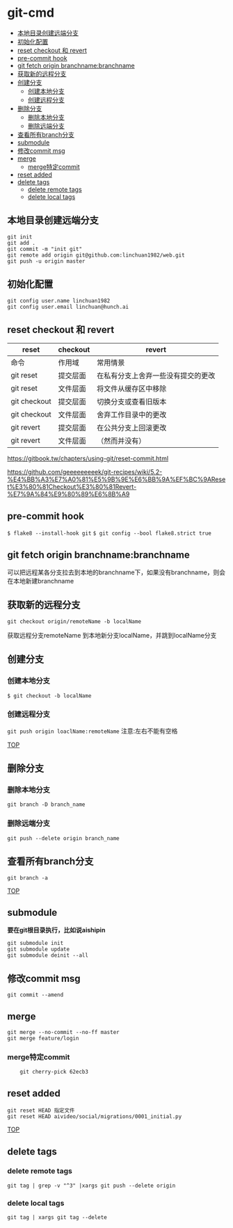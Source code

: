 # git-cmd

<!-- vim-markdown-toc GFM -->

* [本地目录创建远端分支](#本地目录创建远端分支)
* [初始化配置](#初始化配置)
* [reset checkout 和 revert](#reset-checkout-和-revert)
* [pre-commit hook](#pre-commit-hook)
* [git fetch origin branchname:branchname](#git-fetch-origin-branchnamebranchname)
* [获取新的远程分支](#获取新的远程分支)
* [创建分支](#创建分支)
    * [创建本地分支](#创建本地分支)
    * [创建远程分支](#创建远程分支)
* [删除分支](#删除分支)
    * [删除本地分支](#删除本地分支)
    * [删除远端分支](#删除远端分支)
* [查看所有branch分支](#查看所有branch分支)
* [submodule](#submodule)
* [修改commit msg](#修改commit-msg)
* [merge](#merge)
    * [merge特定commit](#merge特定commit)
* [reset added](#reset-added)
* [delete tags](#delete-tags)
    * [delete remote tags](#delete-remote-tags)
    * [delete local tags](#delete-local-tags)

<!-- vim-markdown-toc -->

## 本地目录创建远端分支
```
git init
git add .
git commit -m "init git"
git remote add origin git@github.com:linchuan1982/web.git
git push -u origin master
```

## 初始化配置
```
git config user.name linchuan1982   
git config user.email linchuan@hunch.ai  
```

## reset checkout 和 revert
| reset | checkout | revert
|  - |  - |  -
|   命令 | 作用域 | 常用情景
| git reset | 提交层面 | 在私有分支上舍弃一些没有提交的更改
| git reset| 文件层面 | 将文件从缓存区中移除
| git checkout |        提交层面 |      切换分支或查看旧版本
| git checkout |        文件层面 |      舍弃工作目录中的更改
| git revert |  提交层面 |      在公共分支上回滚更改
| git revert |  文件层面 |      （然而并没有）


https://gitbook.tw/chapters/using-git/reset-commit.html

https://github.com/geeeeeeeeek/git-recipes/wiki/5.2-%E4%BB%A3%E7%A0%81%E5%9B%9E%E6%BB%9A%EF%BC%9AReset%E3%80%81Checkout%E3%80%81Revert-%E7%9A%84%E9%80%89%E6%8B%A9



## pre-commit hook

`$ flake8 --install-hook git`
`$ git config --bool flake8.strict true`


## git fetch origin branchname:branchname

可以把远程某各分支拉去到本地的branchname下，如果没有branchname，则会在本地新建branchname


## 获取新的远程分支
`git checkout origin/remoteName -b localName`

获取远程分支remoteName 到本地新分支localName，并跳到localName分支

## 创建分支
### 创建本地分支
`$ git checkout -b localName`

### 创建远程分支
`git push origin loaclName:remoteName`
注意:左右不能有空格

[TOP](#git-cmd)

## 删除分支  
### 删除本地分支
`git branch -D branch_name`

### 删除远端分支  
`git push --delete origin branch_name`

## 查看所有branch分支
`git branch -a`

[TOP](#git-cmd)

## submodule
**要在git根目录执行，比如说aishipin**

    git submodule init
    git submodule update
    git submodule deinit --all

## 修改commit msg   
`git commit --amend`  

## merge
```
git merge --no-commit --no-ff master
git merge feature/login
```

### merge特定commit
```
    git cherry-pick 62ecb3
```

## reset added
```
git reset HEAD 指定文件
git reset HEAD aivideo/social/migrations/0001_initial.py
```

    
[TOP](#git-cmd)

## delete tags  
### delete remote tags
`git tag | grep -v "^3" |xargs git push --delete origin`
### delete local tags
`git tag | xargs git tag --delete`

